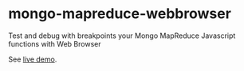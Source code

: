 mongo-mapreduce-webbrowser
==========================

Test and debug with breakpoints your Mongo MapReduce Javascript functions with Web Browser

See [live demo](http://mongo-mapreduce-webbrowser.opensagres.cloudbees.net/).
